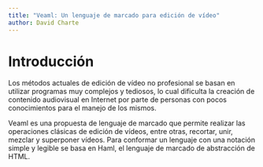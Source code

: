 ```yaml
---
title: "Veaml: Un lenguaje de marcado para edición de vídeo"
author: David Charte
---
```


# Introducción

Los métodos actuales de edición de vídeo no profesional se basan en 
utilizar programas muy complejos y tediosos, lo cual dificulta la
creación de contenido audiovisual en Internet por parte de personas
con pocos conocimientos para el manejo de los mismos.

Veaml es una propuesta de lenguaje de marcado que permite realizar las
operaciones clásicas de edición de vídeos, entre otras, recortar, unir,
mezclar y superponer vídeos. Para conformar un lenguaje con una notación
simple y legible se basa en Haml, el lenguaje de marcado de abstracción
de HTML.
